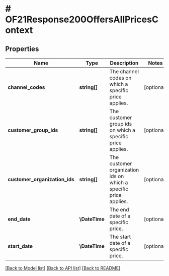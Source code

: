 # # OF21Response200OffersAllPricesContext

## Properties

Name | Type | Description | Notes
------------ | ------------- | ------------- | -------------
**channel_codes** | **string[]** | The channel codes on which a specific price applies. | [optional]
**customer_group_ids** | **string[]** | The customer group ids on which a specific price applies. | [optional]
**customer_organization_ids** | **string[]** | The customer organization ids on which a specific price applies. | [optional]
**end_date** | **\DateTime** | The end date of a specific price. | [optional]
**start_date** | **\DateTime** | The start date of a specific price. | [optional]

[[Back to Model list]](../../README.md#models) [[Back to API list]](../../README.md#endpoints) [[Back to README]](../../README.md)
